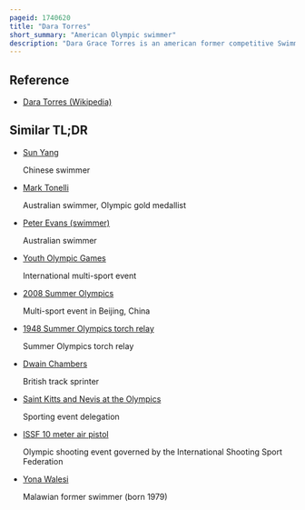 ```yaml
---
pageid: 1740620
title: "Dara Torres"
short_summary: "American Olympic swimmer"
description: "Dara Grace Torres is an american former competitive Swimmer, who is a 12-time Olympic Medalist and former World Record-Holder in three Events. Torres is the first us swimmer to represent the united States in five Olympic Games and the oldest Swimmer to get a Spot in the us olympic Team. S. Olympic Team. At the 2008 Summer Olympics, she competed in the 50-meter Freestyle, 4×100-meter Medley Relay, and 4×100-meter Freestyle Relay, and won Silver Medals in all three Events."
---
```


## Reference

- [Dara Torres (Wikipedia)](https://en.wikipedia.org/?curid=1740620)

## Similar TL;DR

- [Sun Yang](/tldr/en/sun-yang)

  Chinese swimmer

- [Mark Tonelli](/tldr/en/mark-tonelli)

  Australian swimmer, Olympic gold medallist

- [Peter Evans (swimmer)](/tldr/en/peter-evans-swimmer)

  Australian swimmer

- [Youth Olympic Games](/tldr/en/youth-olympic-games)

  International multi-sport event

- [2008 Summer Olympics](/tldr/en/2008-summer-olympics)

  Multi-sport event in Beijing, China

- [1948 Summer Olympics torch relay](/tldr/en/1948-summer-olympics-torch-relay)

  Summer Olympics torch relay

- [Dwain Chambers](/tldr/en/dwain-chambers)

  British track sprinter

- [Saint Kitts and Nevis at the Olympics](/tldr/en/saint-kitts-and-nevis-at-the-olympics)

  Sporting event delegation

- [ISSF 10 meter air pistol](/tldr/en/issf-10-meter-air-pistol)

  Olympic shooting event governed by the International Shooting Sport Federation

- [Yona Walesi](/tldr/en/yona-walesi)

  Malawian former swimmer (born 1979)
